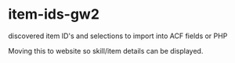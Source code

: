# item-ids-gw2
discovered item ID's and selections to import into ACF fields or PHP

Moving this to website so skill/item details can be displayed.
